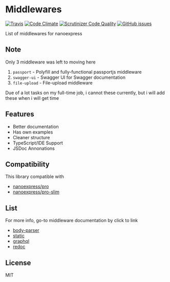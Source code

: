 # Middlewares

[![Travis](https://img.shields.io/travis/nanoexpress/middlewares.svg)](http://github.com/nanoexpress/middlewares)
[![Code Climate](https://codeclimate.com/github/nanoexpress/middlewares/badges/gpa.svg)](https://codeclimate.com/github/nanoexpress/middlewares)
[![Scrutinizer Code Quality](https://scrutinizer-ci.com/g/nanoexpress/middlewares/badges/quality-score.png?b=master)](https://scrutinizer-ci.com/g/nanoexpress/middlewares/?branch=master)
[![GitHub issues](https://img.shields.io/github/issues/nanoexpress/middlewares.svg)](http://github.com/nanoexpress/middlewares/issues)

List of middlewares for nanoexpress

## Note

Only 3 middleware was left to moving here

1. `passport` - Polyfill and fully-functional passportjs middleware
2. `swagger-ui` - Swagger UI for Swagger documentation
3. `file-upload` - File-upload middleware

Due of a lot tasks on my full-time job, i cannot these currently, but i will add these when i will get time

## Features

- Better documentation
- Has own examples
- Cleaner structure
- TypeScript/IDE Support
- JSDoc Annonations

## Compatibility

This library compatible with

- [nanoexpress/pro](https://github.com/nanoexpress/pro)
- [nanoexpress/pro-slim](https://github.com/nanoexpress/pro-slim)

## List

For more info, go-to middleware documentation by click to link

- [body-parser](./body-parser)
- [static](./static)
- [graphql](./graphql)
- [redoc](./redoc)

## License

MIT
